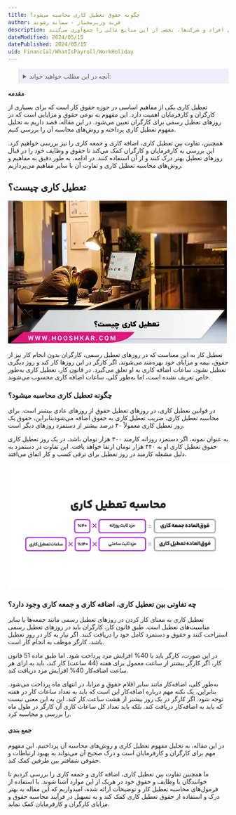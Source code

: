```yaml
---
title: چگونه حقوق تعطیل کاری محاسبه می‌شود؟
author: فربد وزیرمختار - سمانه رشوند
description: مالیات بر درآمد یکی از ابزارهای کلیدی دولت‌ها برای تامین مالی عمومی و سیاست‌گذاری اقتصادی محسوب می‌شود. دولت‌ها با وضع مالیات بر درآمدهای افراد و شرکت‌ها، بخشی از این منابع مالی را جمع‌آوری می‌کنند. 
dateModified: 2024/05/15
datePublished: 2024/05/15
uid: Financial/WhatIsPayroll/WorkHoliday
---
```


<blockquote style="background-color:#eeeefc; padding:0.5rem">
<details>
  <summary>آنچه در این مطلب خواهید خواند:</summary>
  <ul>
   <li>تعطیل کاری چیست</li>
   <li>چگونه تعطیل کاری محاسبه میشود</li>
   <li>چه تفاوتی بین تعطیل کاری، اضافه کاری و جمعه کاری وجود دارد</li>
   <li>جمع بندی</li>
  </ul>
</details>
</blockquote>

**مقدمه**

تعطیل کاری یکی از مفاهیم اساسی در حوزه حقوق کار است که برای بسیاری از کارگران و کارفرمایان اهمیت دارد. این مفهوم به نوعی حقوق و مزایایی است که در روزهای تعطیل رسمی برای کارگران تعیین می‌شود. در این مقاله، قصد داریم به تحلیل مفهوم تعطیل کاری پرداخته و روش‌های محاسبه آن را بررسی کنیم. 

همچنین، تفاوت بین تعطیل کاری، اضافه کاری و جمعه کاری را نیز بررسی خواهیم کرد. این بررسی به کارفرمایان و کارگران کمک می‌کند تا حقوق و وظایف خود را در قبال روزهای تعطیل بهتر درک کنند و از آن استفاده کنند. در ادامه، به طور دقیق به مفاهیم و روش‌های محاسبه تعطیل کاری و تفاوت آن با سایر مفاهیم می‌پردازیم.

## تعطیل کاری چیست؟

![محاسبه تعطیل کاری](./Images/WorkHoliday02.webp)

تعطیل کار به این معناست که در روزهای تعطیل رسمی، کارگران بدون انجام کار نیز از حقوق، بیمه و مزایای خود بهره‌مند می‌شوند. اگر کارگر در این روزها کار کند و روز دیگری تعطیل نشود، ساعات اضافه کاری به او تعلق می‌گیرد. در قانون کار، تعطیل کاری به‌طور خاص تعریف نشده است، اما به‌طور کلی، ساعات اضافه کاری محسوب می‌شوند.

### چگونه تعطیل کاری محاسبه میشود؟

در قوانین تعطیل کاری، در روزهای تعطیل حقوق از روزهای عادی بیشتر است. برای محاسبه تعطیل کاری، ضریب تعطیل کاری به حقوق اضافه می‌شودبنابراین، حقوق یک روز تعطیل کاری معمولاً ۴۰ درصد بیشتر از دستمزد روزهای دیگر است.

به عنوان نمونه، اگر دستمزد روزانه کارمند ۳۰۰ هزار تومان باشد، در یک روز تعطیل کاری حقوق تعطیل کاری او به ۴۴۰ هزار تومان ارتقا خواهد یافت. این تفاوت در دستمزد به دلیل مشغله کارمند در روز تعطیل برای ترقی کسب و کار اتفاق می‌افتد.

![محاسبه تعطیل کاری](./Images/WorkHoliday.webp)

### چه تفاوتی بین تعطیل کاری، اضافه کاری و جمعه کاری وجود دارد؟

تعطیل کاری به معنای کار کردن در روزهای تعطیل رسمی مانند جمعه‌ها یا سایر مناسبت‌های تعطیل است. طبق قانون کار، کارگران باید در روزهای تعطیل رسمی استراحت کنند و حقوق و دستمزد کامل خود را دریافت کنند. اگر نیاز به کار در روز تعطیل باشد، کارگر موظف به انجام کار است.

در این صورت، کارگر باید با 40% افزایش مزد پرداخت شود. اما طبق ماده 51 قانون کار، اگر کارگر بیشتر از ساعت معمول برای هفته (44 ساعت) کار کند، باید به ازای هر ساعت اضافه‌کار 40% افزایش مزد دریافت کند.

به‌طور کلی، اضافه‌کار مانند سایر اقلام حقوق و مزایا، در انتهای ماه پرداخت می‌شود. بنابراین، یک نکته مهم درباره اضافه‌کار این است که باید به تعداد ساعات کار در هفته توجه شود. اگر کارگر در یک روز بیشتر از هشت ساعت کار کند، این به این معنی نیست که باید به اضافه‌کار دریافت کند. بلکه باید تعداد کل ساعات کاری آن کارگر در طول ماه را بررسی و محاسبه کرد.

#### جمع بندی

در این مقاله، به تحلیل مفهوم تعطیل کاری و روش‌های محاسبه آن پرداختیم. این مفهوم مهم برای کارگران و کارفرمایان است و درک صحیح آن می‌تواند به بهبود ارتباطات و حقوقی شفافتر بین طرفین کمک کند.

 ما همچنین تفاوت بین تعطیل کاری، اضافه کاری و جمعه کاری را بررسی کردیم تا خوانندگان با وظایف و حقوق خود در هریک از این موارد آشنا شوند. با استفاده از فرمول‌های محاسبه تعطیل کار و توضیحات ارائه شده، امیدواریم که این مقاله به بهتر درک و استفاده از حقوق تعطیل کاری کمک کند و به تسهیل در فرآیند محاسبه حقوق و مزایای کارگران و کارفرمایان کمک نماید.

